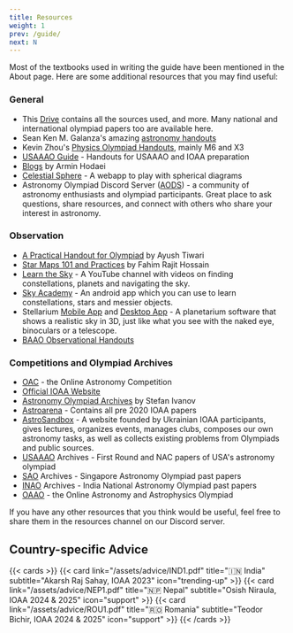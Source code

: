 ```yaml
---
title: Resources
weight: 1
prev: /guide/
next: N
---
```


Most of the textbooks used in writing the guide have been mentioned in the About page. Here are some additional resources that you may find useful:

### General

- This [Drive](https://drive.google.com/drive/folders/1gZDmKb3n2vXHpVZMwFaUJ1ukUccCfYKD?usp=sharing) contains all the sources used, and more. Many national and international olympiad papers too are available here.
- Sean Ken M. Galanza's amazing [astronomy handouts](https://drive.google.com/drive/folders/1i7HR025iR4HO7PHhx7RmDCRa5aRi14hX?usp=sharing)
- Kevin Zhou's [Physics Olympiad Handouts](https://knzhou.github.io), mainly M6 and X3
- [USAAAO Guide](https://www.usaaao.guide/handouts) - Handouts for USAAAO and IOAA preparation
- [Blogs](https://physolympacademy.com/blog/) by Armin Hodaei
- [Celestial Sphere](https://bunchofcellulose.github.io/celestialsphere/) - A webapp to play with spherical diagrams
- Astronomy Olympiad Discord Server ([AODS](https://discord.gg/cuVC54FksD)) - a community of astronomy enthusiasts and olympiad participants. Great place to ask questions, share resources, and connect with others who share your interest in astronomy.

### Observation

- [A Practical Handout for Olympiad](https://drive.google.com/drive/u/6/folders/158MAxU6U2O_d_oUsVKrWfBywN4i5arN1) by Ayush Tiwari
- [Star Maps 101 and Practices](https://github.com/Rajit13/Star-Maps-101-and-Practices) by Fahim Rajit Hossain
- [Learn the Sky](https://www.youtube.com/@learnthesky) - A YouTube channel with videos on finding constellations, planets and navigating the sky.
- [Sky Academy](https://play.google.com/store/apps/details?id=digital.dong.skyacademy&hl=en_IN) - An android app which you can use to learn constellations, stars and messier objects.
- Stellarium [Mobile App](https://play.google.com/store/apps/details?id=com.noctuasoftware.stellarium_free&hl=en_IN) and [Desktop App](https://stellarium.org/) - A planetarium software that shows a realistic sky in 3D, just like what you see with the naked eye, binoculars or a telescope.
- [BAAO Observational Handouts](https://drive.google.com/drive/folders/141B0qiKer2hnpNKzf0yNuLKOqcTA2Cpf)

### Competitions and Olympiad Archives

- [OAC](https://onlineastro.org) - the Online Astronomy Competition
- [Official IOAA Website](https://ioaastrophysics.org)
- [Astronomy Olympiad Archives](https://mega.nz/folder/3ZBWDbTL#U8-utZdSD-6URDjXS1t9Ag) by Stefan Ivanov
- [Astroarena](https://astroarena.github.io/astroarena/index.html) - Contains all pre 2020 IOAA papers
- [AstroSandbox](https://astrosandbox.com/eng) - A website founded by Ukrainian IOAA participants, gives lectures, organizes events, manages clubs, composes our own astronomy tasks, as well as collects existing problems from Olympiads and public sources.
- [USAAAO](https://usaaao.org/resources/past-exams/) Archives - First Round and NAC papers of USA's astronomy olympiad
- [SAO](https://drive.google.com/drive/folders/1fVdcMhwshartqgcSSFr2O37m2NEpnciU) Archives - Singapore Astronomy Olympiad past papers
- [INAO](https://olympiads.hbcse.tifr.res.in/how-to-prepare/past-papers/) Archives - India National Astronomy Olympiad past papers
- [OAAO](https://oaaoinfo.org) - the Online Astronomy and Astrophysics Olympiad

If you have any other resources that you think would be useful, feel free to share them in the resources channel on our Discord server.

## Country-specific Advice

{{< cards >}}
  {{< card link="/assets/advice/IND1.pdf" title="🇮🇳 India" subtitle="Akarsh Raj Sahay, IOAA 2023" icon="trending-up" >}}
  {{< card link="/assets/advice/NEP1.pdf" title="🇳🇵 Nepal" subtitle="Osish Niraula, IOAA 2024 & 2025" icon="support" >}}
  {{< card link="/assets/advice/ROU1.pdf" title="🇷🇴 Romania" subtitle="Teodor Bichir, IOAA 2024 & 2025" icon="support" >}}
{{< /cards >}}
